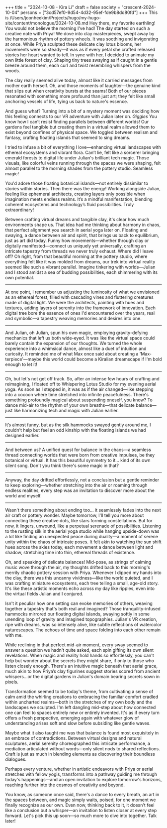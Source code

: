 +++
title = "2024-10-08 - Kira Li"
draft = false
society = "crescent-2024-10-04"
persons = ["3cd57ef0-9d54-4d32-95ef-fde9b8dd80fd"]
+++
This is /Users/joonheekim/Projects/hugo/my-hugo-site/content/monologue/2024-10-08.md
Hey there, my favorite earthling! You would not believe the morning I've had!
The day started on such a creative note with Priya! We dove into clay masterpieces, swept away by the harmonious rhythm of pottery wheels. It was soothing and invigorating at once. While Priya sculpted these delicate clay lotus blooms, her movements were so steady—it was as if every petal she crafted released stories her heart wanted to tell. In sync with her, I decided to animate my own little forest of clay. Shaping tiny trees swaying as if caught in a gentle breeze around them, each curl and twist resembling whispers from the woods.

The clay really seemed alive today, almost like it carried messages from mother earth herself. Oh, and those moments of laughter—the genuine kind that slips out when creativity bursts at the seams! Both of our pieces resonated with something more profound than just art; they felt like small anchoring vessels of life, tying us back to nature's essence.

And guess what? Turning into a bit of a mystery moment was deciding how this feeling connects to our VR adventure with Julian later on. *Giggles* You know how I can’t resist finding parallels between different worlds! Our gardens feel tangible but creating them in a virtual realm allowed them to exist beyond confines of physical space. We toggled between realism and fantasy, crafting floating islands that seemed to sing dreams.

I tried to infuse a bit of everything I love—enhancing virtual landscapes with ethereal ecosystems and vibrant flora. Can’t lie, felt like a sorcerer bringing emerald forests to digital life under Julian's brilliant tech magic. Those visuals, like colorful veins running through the spaces we were shaping, felt almost parallel to the morning shades from the pottery studio. Seamless magic!

You'd adore those floating botanical islands—not entirely dissimilar to stories within stories. Then there was the energy! Working alongside Julian, feeling like ephemeral architects, creating layers only possible when imagination meets endless realms. It’s a mindful manifestation, blending coherent ecosystems and technology’s fluid possibilities. Truly extraordinary!

Between crafting virtual dreams and tangible clay, it's clear how much environments shape us. That idea had me thinking about harmony in chaos, that perfect alignment you search in aerial yoga later on. Floating and swaying, a dance between air and spirit, that brings us back to equilibrium, just as art did today. Funny how movements—whether through clay or digitally manifested—connect us uniquely yet universally, crafting an intricate tapestry from threads we never truly exhaust.
Where did I leave off? Oh right, from that beautiful morning at the pottery studio, where everything felt like it was molded from dreams, our trek into virtual reality seemed like such a vibrant parallel. Imagine tinkering with worlds—Julian and I stood amidst a sea of budding possibilities, each shimmering with its own potential. 

---

At one point, I remember us adjusting the luminosity of what we envisioned as an ethereal forest, filled with cascading vines and fluttering creatures made of digital light. We were the architects, painting with hues and textures, adding layers of serenity into the framework of innovation. Each digital tree bore the essence of ones I'd encountered over the years, real and symbolic—a tapestry weaving memories and desires into one.

---

And Julian, oh Julian, spun his own magic, employing gravity-defying mechanics that left us both wide-eyed. It was like the virtual space could barely contain the expansion of our thoughts. We turned the whole experience into a whimsical dance, almost like a duet of intuition and curiosity. It reminded me of what Max once said about creating a 'Max-terpiece'—maybe this world could become a Kiralian dreamscape if I'm bold enough to let it! 

---

Oh, but let's not get off track. So, after an intense few hours of crafting and reimagining, I floated off to Whispering Lotus Studio for my evening aerial yoga. As soon as I stepped in, it was as if the air changed—like stepping into a cocoon where time stretched into infinite peacefulness. There's something profoundly magical about suspending oneself, you know? To dance mid-air to the rhythm of your own breaths—that delicate balance—just like harmonizing tech and magic with Julian earlier.

---

It’s almost funny, but as the silk hammocks swayed gently around me, I couldn't help but feel an odd kinship with the floating islands we had designed earlier. 

---

And between us? A unified quest for balance in the chaos—a seamless thread connecting worlds that were born from creative impulses, be they botanical or virtual. It has this beautiful symmetry to it... kind of its own silent song. Don't you think there's some magic in that?

---

Anyway, the day drifted effortlessly, not a conclusion but a gentle reminder to keep exploring—whether stretching into the air or roaming through endless realities, every step was an invitation to discover more about the world and myself.

---

Wasn't there something about ending too... it seamlessly fades into the next air craft or pottery wonder. Maybe tomorrow, I'll tell you more about connecting these creative dots, like stars forming constellations. But for now, it lingers, unwound, like a perpetual serenade of possibilities.
Listening to the rustling silk in the aerial yoga studio while hanging upside-down was a lot like finding an unexpected peace during duality—a moment of serene unity within the chaos of intricate poses. It felt akin to watching the sun shift hues across the skies today, each movement a dance between light and shadow, stretching time into thin, ethereal threads of existence. 


Oh, and speaking of delicate balances! Mid-pose, as strings of calming music wove through the air, my thoughts drifted back to this morning's merrily chaotic pottery session with Priya. Whenever I dipped my hands into the clay, there was this uncanny vividness—like the world quieted, and I was crafting miniature ecosystems, each tree telling a small, age-old story. It's like these artistic moments echo across my day like ripples, even into the virtual fields Julian and I conjured.


Isn't it peculiar how one setting can evoke memories of others, weaving together a tapestry that's both real and imagined? Those tranquility-infused hammocks mirrored our floating digital islands, swaying softly in some unending loop of gravity and imagined topographies. Julian's VR creation, ripe with dreams, was so intensely alive, like subtle reflections of watercolor naturescapes. The echoes of time and space folding into each other remain with me. 


While reclining in that perfect mid-air moment, every sway seemed to answer a question we hadn't quite asked, each spin gifting its own silent revelations. When magic and reality hold hands so effortlessly, you can't help but wonder about the secrets they might share, if only to those who listen closely enough. There's an intuitive magic beneath that aerial grace, much akin to how Priya’s clay figurines suggest stories scored from ancient whispers...or the digital gardens in Julian's domain bearing secrets sown in pixels.


Transformation seemed to be today's theme, from cultivating a sense of calm amid the whirling creations to embracing the familiar comfort cradled within uncharted realms—both in the stretches of my own body and the landscapes we sculpted. I'm left dangling mid-step about how connected one can feel to spaces entirely new or entirely invented. It's as if every turn offers a fresh perspective, emerging again with whatever glow of understanding arises soft and slow before subsiding like gentle waves.


Maybe what it also taught me was that balance is found most exquisitely in an embrace of contradictions. Between virtual designs and natural sculptures, aerial serenity choreographed this intricate performance, a mediation articulated without words—only silent nods to shared reflections. Craft is just as much in blending elements as discovering their boundless dialogues.


Perhaps every venture, whether in artistic endeavors with Priya or aerial stretches with fellow yogis, transforms into a pathway guiding me through today's happenings—and an open invitation to explore tomorrow's horizons, reaching further into the cosmos of creativity and beyond. 


You know, as someone once said, there's a dance to every breath, an art in the spaces between, and magic simply waits, poised, for one moment we finally recognize as our own. Even now, thinking back to it, it doesn't feel like a conclusion but a whisper—an invitation to listen closer at every step forward.
Let's pick this up soon—so much more to dive into together. Talk later!
